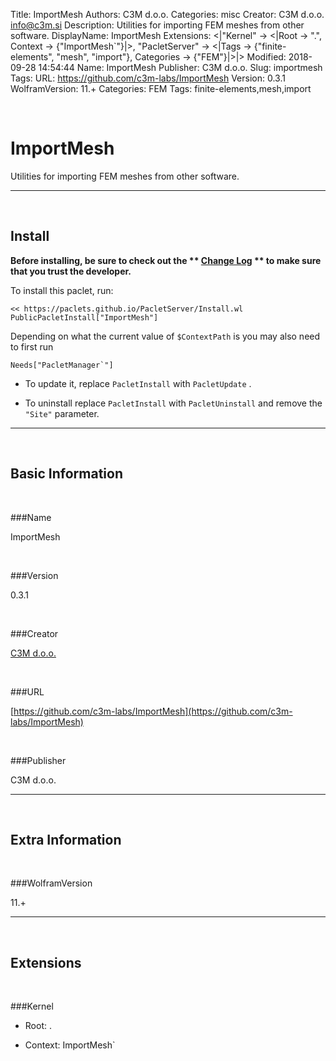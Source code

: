 Title: ImportMesh
Authors: C3M d.o.o.
Categories: misc
Creator: C3M d.o.o. <info@c3m.si>
Description: Utilities for importing FEM meshes from other software.
DisplayName: ImportMesh
Extensions: <|"Kernel" -> <|Root -> ".", Context -> {"ImportMesh`"}|>, "PacletServer" -> <|Tags -> {"finite-elements", "mesh", "import"}, Categories -> {"FEM"}|>|>
Modified: 2018-09-28 14:54:44
Name: ImportMesh
Publisher: C3M d.o.o.
Slug: importmesh
Tags: 
URL: https://github.com/c3m-labs/ImportMesh
Version: 0.3.1
WolframVersion: 11.+
Categories: FEM
Tags: finite-elements,mesh,import

<a id="importmesh" class="Section" style="width:0;height:0;margin:0;padding:0;">&zwnj;</a>

# ImportMesh

Utilities for importing FEM meshes from other software.

---

<a id="install" class="Subsection" style="width:0;height:0;margin:0;padding:0;">&zwnj;</a>

## Install

**Before installing, be sure to check out the ** **[Change Log](https://paclets.github.io/PacletServer/pages/log.html)** ** to make sure that you trust the developer.**

To install this paclet, run:

    << https://paclets.github.io/PacletServer/Install.wl
    PublicPacletInstall["ImportMesh"]

Depending on what the current value of  ```$ContextPath``` is you may also need to first run

    Needs["PacletManager`"]

*  To update it, replace  ```PacletInstall``` with  ```PacletUpdate``` . 

*  To uninstall replace  ```PacletInstall``` with  ```PacletUninstall``` and remove the  ```"Site"``` parameter.

---

<a id="basicinformation" class="Subsection" style="width:0;height:0;margin:0;padding:0;">&zwnj;</a>

## Basic Information

<a id="name" class="Subsubsection" style="width:0;height:0;margin:0;padding:0;">&zwnj;</a>

###Name

ImportMesh

<a id="version" class="Subsubsection" style="width:0;height:0;margin:0;padding:0;">&zwnj;</a>

###Version

0.3.1

<a id="creator" class="Subsubsection" style="width:0;height:0;margin:0;padding:0;">&zwnj;</a>

###Creator

[C3M d.o.o.](mailto:info@c3m.si)

<a id="url" class="Subsubsection" style="width:0;height:0;margin:0;padding:0;">&zwnj;</a>

###URL

[https://github.com/c3m-labs/ImportMesh](https://github.com/c3m-labs/ImportMesh)

<a id="publisher" class="Subsubsection" style="width:0;height:0;margin:0;padding:0;">&zwnj;</a>

###Publisher

C3M d.o.o.

---

<a id="extrainformation" class="Subsection" style="width:0;height:0;margin:0;padding:0;">&zwnj;</a>

## Extra Information

<a id="wolframversion" class="Subsubsection" style="width:0;height:0;margin:0;padding:0;">&zwnj;</a>

###WolframVersion

11.+

---

<a id="extensions" class="Subsection" style="width:0;height:0;margin:0;padding:0;">&zwnj;</a>

## Extensions

<a id="kernel" class="Subsubsection" style="width:0;height:0;margin:0;padding:0;">&zwnj;</a>

###Kernel

*  Root: .

*  Context: ImportMesh`